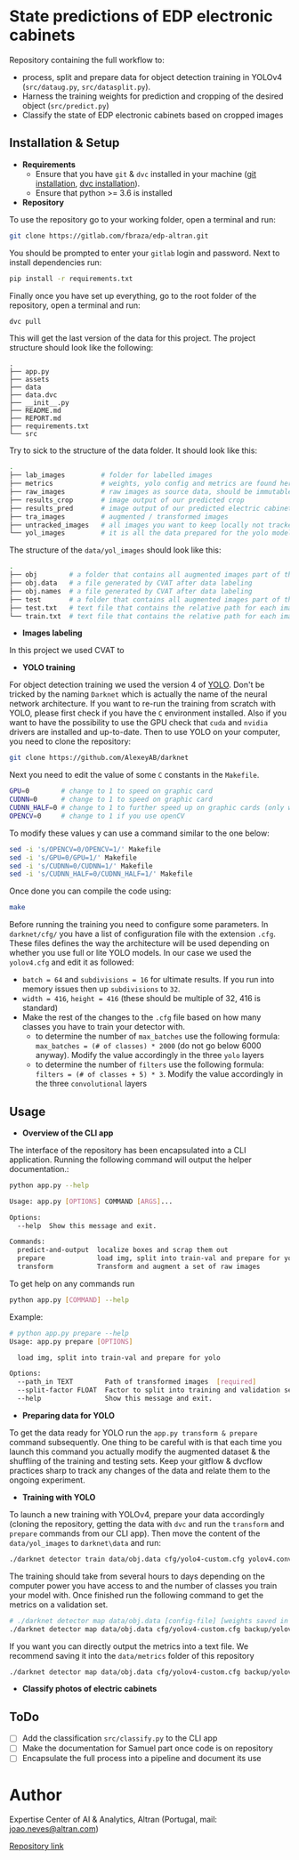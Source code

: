 # State predictions of EDP electronic cabinets

Repository containing the full workflow to:

- process, split and prepare data for object detection training in YOLOv4 (`src/dataug.py`, `src/datasplit.py`). 
- Harness the training weights for prediction and cropping of the desired object (`src/predict.py`)
- Classify the state of EDP electronic cabinets based on cropped images

## Installation & Setup

- **Requirements**
  - Ensure that you have `git` & `dvc` installed in your machine ([git installation](https://git-scm.com/book/en/v2/Getting-Started-Installing-Git), [dvc installation](https://dvc.org/doc/install)).
  - Ensure that python >= 3.6 is installed
- **Repository**

To use the repository go to your working folder, open a terminal and run:

```bash
git clone https://gitlab.com/fbraza/edp-altran.git
```

You should be prompted to enter your `gitlab` login and password. Next to install dependencies run:

```bash
pip install -r requirements.txt
```

Finally once you have set up everything, go to the root folder of the repository, open a terminal and run:

```bash
dvc pull
```

This will get the last version of the data for this project. The project structure should look like the following:

```
.
├── app.py
├── assets
├── data
├── data.dvc
├── __init__.py
├── README.md
├── REPORT.md
├── requirements.txt
└── src
```

Try to sick to the structure of the data folder. It should look like this:

```bash
.
├── lab_images         # folder for labelled images
├── metrics            # weights, yolo config and metrics are found here
├── raw_images         # raw images as source data, should be immutable
├── results_crop       # image output of our predicted crop
├── results_pred       # image output of our predicted electric cabinet 
├── tra_images         # augmented / transformed images
├── untracked_images   # all images you want to keep locally not tracked by dvc
└── yol_images         # it is all the data prepared for the yolo model
```

The structure of the `data/yol_images` should look like this:

```bash
.
├── obj        # a folder that contains all augmented images part of the training set
├── obj.data   # a file generated by CVAT after data labeling
├── obj.names  # a file generated by CVAT after data labeling
├── test       # a folder that contains all augmented images part of the validation / testing set
├── test.txt   # text file that contains the relative path for each images present in the testing set
└── train.txt  # text file that contains the relative path for each images present in the training set
```

- **Images labeling**

In this project we used CVAT to

- **YOLO training**

For object detection training we used the version 4 of [YOLO](https://github.com/AlexeyAB/darknet). Don't be tricked by the naming `Darknet` which is actually the name of the neural network architecture. If you want to re-run the training from scratch with YOLO, please first check if you have the `C` environment installed. Also if you want to have the possibility to use the GPU check that `cuda` and `nvidia` drivers are installed and up-to-date. Then to use YOLO on your computer, you need to clone the repository:

```bash
git clone https://github.com/AlexeyAB/darknet
```

Next you need to edit the value of some `C` constants in the `Makefile`.

```bash
GPU=0        # change to 1 to speed on graphic card
CUDNN=0      # change to 1 to speed on graphic card
CUDNN_HALF=0 # change to 1 to further speed up on graphic cards (only works for powerful GPU)
OPENCV=0     # change to 1 if you use openCV
```

To modify these values y can use a command similar to the one below:

```bash
sed -i 's/OPENCV=0/OPENCV=1/' Makefile
sed -i 's/GPU=0/GPU=1/' Makefile
sed -i 's/CUDNN=0/CUDNN=1/' Makefile
sed -i 's/CUDNN_HALF=0/CUDNN_HALF=1/' Makefile
```

Once done you can compile the code using:

```bash
make
```

Before running the training you need to configure some parameters. In `darknet/cfg/` you have a list of configuration file with the extension `.cfg`. These files defines the way the architecture will be used depending on whether you use full or lite YOLO models. In our case we used the `yolov4.cfg` and edit it as followed:

- `batch = 64` and `subdivisions = 16` for ultimate results. If you run into memory issues then up `subdivisions` to `32`.
- `width = 416`, `height = 416` (these should be multiple of 32, 416 is standard)
- Make the rest of the changes to the `.cfg` file based on how many classes you have to train your detector with.
  - to determine the number of `max_batches` use the following formula: `max_batches = (# of classes) * 2000` (do not go below 6000 anyway). Modify the value accordingly in the three `yolo` layers
  - to determine the number of `filters` use the following formula: `filters = (# of classes + 5) * 3`. Modify the value accordingly in the three `convolutional` layers

## Usage

- **Overview of the CLI app**

The interface of the repository has been encapsulated into a CLI application.  Running the following command will output the helper documentation.:

```bash
python app.py --help

Usage: app.py [OPTIONS] COMMAND [ARGS]...

Options:
  --help  Show this message and exit.

Commands:
  predict-and-output  localize boxes and scrap them out
  prepare             load img, split into train-val and prepare for yolo
  transform           Transform and augment a set of raw images
```

To get help on any commands run

```bash
python app.py [COMMAND] --help
```

Example:

```bash
# python app.py prepare --help
Usage: app.py prepare [OPTIONS]

  load img, split into train-val and prepare for yolo

Options:
  --path_in TEXT        Path of transformed images  [required]
  --split-factor FLOAT  Factor to split into training and validation sets
  --help                Show this message and exit.
```

- **Preparing data for YOLO**

To get the data ready for YOLO run the `app.py transform & prepare` command subsequently. One thing to be careful with is that each time you launch this command you actually modify the augmented dataset & the shuffling of the training and testing sets. Keep your gitflow & dvcflow practices sharp to track any changes of the data and relate them to the ongoing experiment.

- **Training with YOLO**

To launch a new training with YOLOv4, prepare your data accordingly (cloning the repository, getting the data with `dvc` and run the `transform` and `prepare` commands from our CLI app). Then move the content of the `data/yol_images` to `darknet\data` and run:

```bash
./darknet detector train data/obj.data cfg/yolo4-custom.cfg yolov4.conv.137 -map
```

The training should take from several hours to days depending on the computer power you have access to and the number of classes you train your model with. Once finished run the following command to get the metrics on a validation set.

```bash
# ./darknet detector map data/obj.data [config-file] [weights saved in the darknet/backup folder]
./darknet detector map data/obj.data cfg/yolov4-custom.cfg backup/yolov4-custom_5000.weights
```

If you want you can directly output the metrics into a text file. We recommend saving it into the `data/metrics` folder of this repository

```bash
./darknet detector map data/obj.data cfg/yolov4-custom.cfg backup/yolov4-custom_5000.weights > [your_repo]/data/metrics.txt
```

- **Classify photos of electric cabinets**

## ToDo

- [ ] Add the classification `src/classify.py` to the CLI app
- [ ] Make the documentation for Samuel part once code is on repository
- [ ] Encapsulate the full process into a pipeline and document its use

# Author

Expertise Center of AI & Analytics, Altran (Portugal, mail: joao.neves@altran.com)

[Repository link](https://gitlab.com/fbraza/edp-altran)